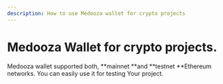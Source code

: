 ```yaml
---
description: How to use Medooza wallet for crypto projects
---
```


# Medooza Wallet for crypto projects.

Medooza wallet supported both, **mainnet **and **testnet **Ethereum networks. You can easily use it for testing Your project.

